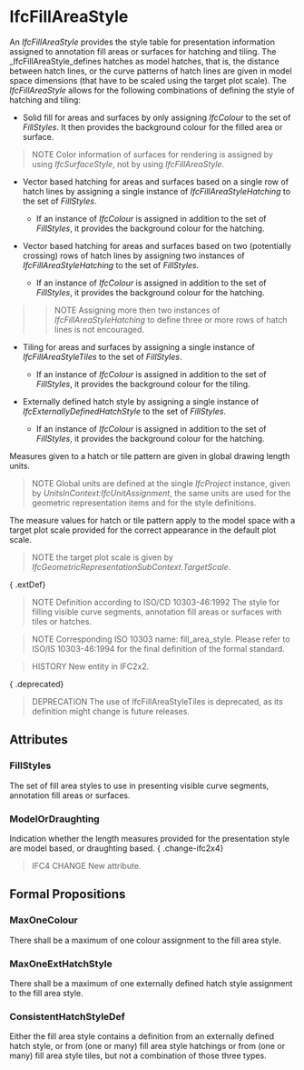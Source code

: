 # IfcFillAreaStyle

An _IfcFillAreaStyle_ provides the style table for presentation information assigned to annotation fill areas or surfaces for hatching and tiling. The _IfcFillAreaStyle_defines hatches as model hatches, that is, the distance between hatch lines, or the curve patterns of hatch lines are given in model space dimensions (that have to be scaled using the target plot scale). The _IfcFillAreaStyle_ allows for the following combinations of defining the style of hatching and tiling:

* Solid fill for areas and surfaces by only assigning _IfcColour_ to the set of _FillStyles_. It then provides the background colour for the filled area or surface.
<!-- end of definition -->
> NOTE Color information of surfaces for rendering is assigned by using _IfcSurfaceStyle_, not by using _IfcFillAreaStyle_.

* Vector based hatching for areas and surfaces based on a single row of hatch lines by assigning a single instance of _IfcFillAreaStyleHatching_ to the set of _FillStyles_.
  * If an instance of _IfcColour_ is assigned in addition to the set of _FillStyles_, it provides the background colour for the hatching.

* Vector based hatching for areas and surfaces based on two (potentially crossing) rows of hatch lines by assigning two instances of _IfcFillAreaStyleHatching_ to the set of _FillStyles._
  * If an instance of _IfcColour_ is assigned in addition to the set of _FillStyles_, it provides the background colour for the hatching.


>
>> NOTE Assigning more then two instances of _IfcFillAreaStyleHatching_ to define three or more rows of hatch lines is not encouraged.


>
* Tiling for areas and surfaces by assigning a single instance of _IfcFillAreaStyleTiles_ to the set of _FillStyles_.
  * If an instance of _IfcColour_ is assigned in addition to the set of _FillStyles_, it provides the background colour for the tiling.


* Externally defined hatch style by assigning a single instance of _IfcExternallyDefinedHatchStyle_ to the set of _FillStyles_.
  * If an instance of _IfcColour_ is assigned in addition to the set of _FillStyles_, it provides the background colour for the hatching.

Measures given to a hatch or tile pattern are given in global drawing length units.

> NOTE Global units are defined at the single _IfcProject_ instance, given by _UnitsInContext:IfcUnitAssignment_, the same units are used for the geometric representation items and for the style definitions.

The measure values for hatch or tile pattern apply to the model space with a target plot scale provided for the correct appearance in the default plot scale.

> NOTE the target plot scale is given by _IfcGeometricRepresentationSubContext.TargetScale_.

{ .extDef}
> NOTE Definition according to ISO/CD 10303-46:1992
> The style for filling visible curve segments, annotation fill areas or surfaces with tiles or hatches.

> NOTE Corresponding ISO 10303 name: fill_area_style. Please refer to ISO/IS 10303-46:1994 for the final definition of the formal standard.

> HISTORY New entity in IFC2x2.

{ .deprecated}
> DEPRECATION The use of IfcFillAreaStyleTiles is deprecated, as its definition might change is future releases.

## Attributes

### FillStyles
The set of fill area styles to use in presenting visible curve segments, annotation fill areas or surfaces.

### ModelOrDraughting
Indication whether the length measures provided for the presentation style are model based, or draughting based.
{ .change-ifc2x4}
> IFC4 CHANGE New attribute.

## Formal Propositions

### MaxOneColour
There shall be a maximum of one colour assignment to the fill area style.

### MaxOneExtHatchStyle
There shall be a maximum of one externally defined hatch style assignment to the fill area style.

### ConsistentHatchStyleDef
Either the fill area style contains a definition from an externally defined hatch style, or from (one or many) fill area style hatchings or from (one or many) fill area style tiles, but not a combination of those three types.

